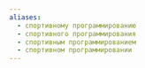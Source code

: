 ```yaml
---
aliases:
  - спортивному программированию
  - спортивного программирования
  - спортивным программированием
  - спортивном программировании
---
```

